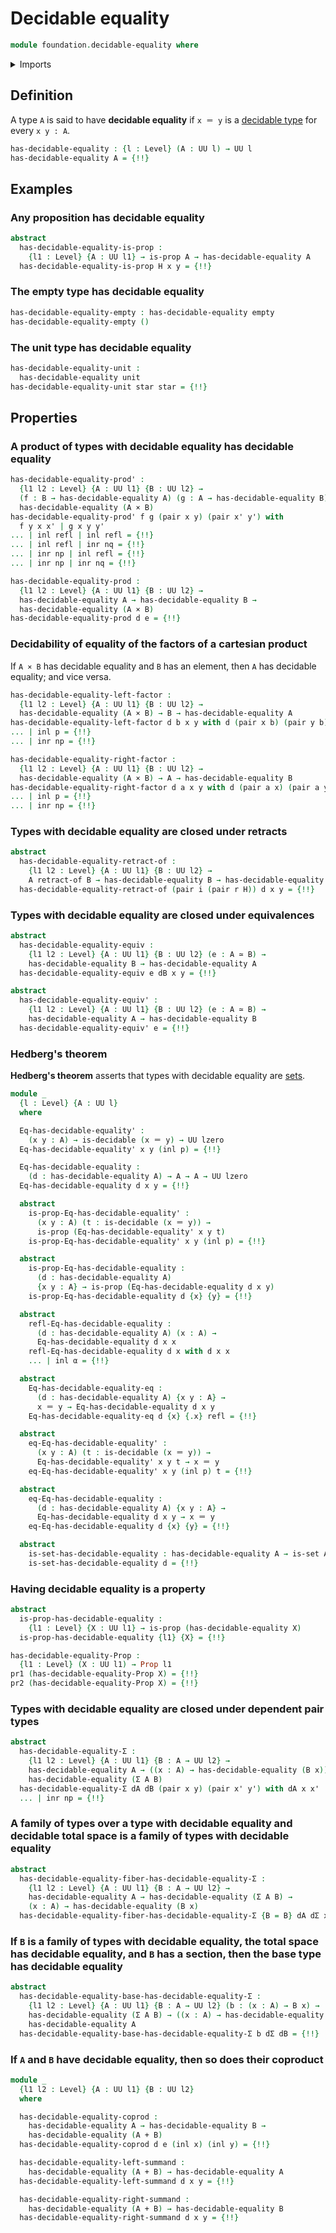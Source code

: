 # Decidable equality

```agda
module foundation.decidable-equality where
```

<details><summary>Imports</summary>

```agda
open import foundation.action-on-identifications-functions
open import foundation.coproduct-types
open import foundation.decidable-types
open import foundation.dependent-pair-types
open import foundation.double-negation
open import foundation.negation
open import foundation.retracts-of-types
open import foundation.sections
open import foundation.type-arithmetic-dependent-pair-types
open import foundation.unit-type
open import foundation.universe-levels

open import foundation-core.cartesian-product-types
open import foundation-core.empty-types
open import foundation-core.equality-dependent-pair-types
open import foundation-core.equivalences
open import foundation-core.fibers-of-maps
open import foundation-core.identity-types
open import foundation-core.injective-maps
open import foundation-core.propositions
open import foundation-core.sets
open import foundation-core.transport-along-identifications
```

</details>

## Definition

A type `A` is said to have **decidable equality** if `x ＝ y` is a
[decidable type](foundation.decidable-types.md) for every `x y : A`.

```agda
has-decidable-equality : {l : Level} (A : UU l) → UU l
has-decidable-equality A = {!!}
```

## Examples

### Any proposition has decidable equality

```agda
abstract
  has-decidable-equality-is-prop :
    {l1 : Level} {A : UU l1} → is-prop A → has-decidable-equality A
  has-decidable-equality-is-prop H x y = {!!}
```

### The empty type has decidable equality

```agda
has-decidable-equality-empty : has-decidable-equality empty
has-decidable-equality-empty ()
```

### The unit type has decidable equality

```agda
has-decidable-equality-unit :
  has-decidable-equality unit
has-decidable-equality-unit star star = {!!}
```

## Properties

### A product of types with decidable equality has decidable equality

```agda
has-decidable-equality-prod' :
  {l1 l2 : Level} {A : UU l1} {B : UU l2} →
  (f : B → has-decidable-equality A) (g : A → has-decidable-equality B) →
  has-decidable-equality (A × B)
has-decidable-equality-prod' f g (pair x y) (pair x' y') with
  f y x x' | g x y y'
... | inl refl | inl refl = {!!}
... | inl refl | inr nq = {!!}
... | inr np | inl refl = {!!}
... | inr np | inr nq = {!!}

has-decidable-equality-prod :
  {l1 l2 : Level} {A : UU l1} {B : UU l2} →
  has-decidable-equality A → has-decidable-equality B →
  has-decidable-equality (A × B)
has-decidable-equality-prod d e = {!!}
```

### Decidability of equality of the factors of a cartesian product

If `A × B` has decidable equality and `B` has an element, then `A` has decidable
equality; and vice versa.

```agda
has-decidable-equality-left-factor :
  {l1 l2 : Level} {A : UU l1} {B : UU l2} →
  has-decidable-equality (A × B) → B → has-decidable-equality A
has-decidable-equality-left-factor d b x y with d (pair x b) (pair y b)
... | inl p = {!!}
... | inr np = {!!}

has-decidable-equality-right-factor :
  {l1 l2 : Level} {A : UU l1} {B : UU l2} →
  has-decidable-equality (A × B) → A → has-decidable-equality B
has-decidable-equality-right-factor d a x y with d (pair a x) (pair a y)
... | inl p = {!!}
... | inr np = {!!}
```

### Types with decidable equality are closed under retracts

```agda
abstract
  has-decidable-equality-retract-of :
    {l1 l2 : Level} {A : UU l1} {B : UU l2} →
    A retract-of B → has-decidable-equality B → has-decidable-equality A
  has-decidable-equality-retract-of (pair i (pair r H)) d x y = {!!}
```

### Types with decidable equality are closed under equivalences

```agda
abstract
  has-decidable-equality-equiv :
    {l1 l2 : Level} {A : UU l1} {B : UU l2} (e : A ≃ B) →
    has-decidable-equality B → has-decidable-equality A
  has-decidable-equality-equiv e dB x y = {!!}

abstract
  has-decidable-equality-equiv' :
    {l1 l2 : Level} {A : UU l1} {B : UU l2} (e : A ≃ B) →
    has-decidable-equality A → has-decidable-equality B
  has-decidable-equality-equiv' e = {!!}
```

### Hedberg's theorem

**Hedberg's theorem** asserts that types with decidable equality are
[sets](foundation-core.sets.md).

```agda
module _
  {l : Level} {A : UU l}
  where

  Eq-has-decidable-equality' :
    (x y : A) → is-decidable (x ＝ y) → UU lzero
  Eq-has-decidable-equality' x y (inl p) = {!!}

  Eq-has-decidable-equality :
    (d : has-decidable-equality A) → A → A → UU lzero
  Eq-has-decidable-equality d x y = {!!}

  abstract
    is-prop-Eq-has-decidable-equality' :
      (x y : A) (t : is-decidable (x ＝ y)) →
      is-prop (Eq-has-decidable-equality' x y t)
    is-prop-Eq-has-decidable-equality' x y (inl p) = {!!}

  abstract
    is-prop-Eq-has-decidable-equality :
      (d : has-decidable-equality A)
      {x y : A} → is-prop (Eq-has-decidable-equality d x y)
    is-prop-Eq-has-decidable-equality d {x} {y} = {!!}

  abstract
    refl-Eq-has-decidable-equality :
      (d : has-decidable-equality A) (x : A) →
      Eq-has-decidable-equality d x x
    refl-Eq-has-decidable-equality d x with d x x
    ... | inl α = {!!}

  abstract
    Eq-has-decidable-equality-eq :
      (d : has-decidable-equality A) {x y : A} →
      x ＝ y → Eq-has-decidable-equality d x y
    Eq-has-decidable-equality-eq d {x} {.x} refl = {!!}

  abstract
    eq-Eq-has-decidable-equality' :
      (x y : A) (t : is-decidable (x ＝ y)) →
      Eq-has-decidable-equality' x y t → x ＝ y
    eq-Eq-has-decidable-equality' x y (inl p) t = {!!}

  abstract
    eq-Eq-has-decidable-equality :
      (d : has-decidable-equality A) {x y : A} →
      Eq-has-decidable-equality d x y → x ＝ y
    eq-Eq-has-decidable-equality d {x} {y} = {!!}

  abstract
    is-set-has-decidable-equality : has-decidable-equality A → is-set A
    is-set-has-decidable-equality d = {!!}
```

### Having decidable equality is a property

```agda
abstract
  is-prop-has-decidable-equality :
    {l1 : Level} {X : UU l1} → is-prop (has-decidable-equality X)
  is-prop-has-decidable-equality {l1} {X} = {!!}

has-decidable-equality-Prop :
  {l1 : Level} (X : UU l1) → Prop l1
pr1 (has-decidable-equality-Prop X) = {!!}
pr2 (has-decidable-equality-Prop X) = {!!}
```

### Types with decidable equality are closed under dependent pair types

```agda
abstract
  has-decidable-equality-Σ :
    {l1 l2 : Level} {A : UU l1} {B : A → UU l2} →
    has-decidable-equality A → ((x : A) → has-decidable-equality (B x)) →
    has-decidable-equality (Σ A B)
  has-decidable-equality-Σ dA dB (pair x y) (pair x' y') with dA x x'
  ... | inr np = {!!}
```

### A family of types over a type with decidable equality and decidable total space is a family of types with decidable equality

```agda
abstract
  has-decidable-equality-fiber-has-decidable-equality-Σ :
    {l1 l2 : Level} {A : UU l1} {B : A → UU l2} →
    has-decidable-equality A → has-decidable-equality (Σ A B) →
    (x : A) → has-decidable-equality (B x)
  has-decidable-equality-fiber-has-decidable-equality-Σ {B = B} dA dΣ x = {!!}
```

### If `B` is a family of types with decidable equality, the total space has decidable equality, and `B` has a section, then the base type has decidable equality

```agda
abstract
  has-decidable-equality-base-has-decidable-equality-Σ :
    {l1 l2 : Level} {A : UU l1} {B : A → UU l2} (b : (x : A) → B x) →
    has-decidable-equality (Σ A B) → ((x : A) → has-decidable-equality (B x)) →
    has-decidable-equality A
  has-decidable-equality-base-has-decidable-equality-Σ b dΣ dB = {!!}
```

### If `A` and `B` have decidable equality, then so does their coproduct

```agda
module _
  {l1 l2 : Level} {A : UU l1} {B : UU l2}
  where

  has-decidable-equality-coprod :
    has-decidable-equality A → has-decidable-equality B →
    has-decidable-equality (A + B)
  has-decidable-equality-coprod d e (inl x) (inl y) = {!!}

  has-decidable-equality-left-summand :
    has-decidable-equality (A + B) → has-decidable-equality A
  has-decidable-equality-left-summand d x y = {!!}

  has-decidable-equality-right-summand :
    has-decidable-equality (A + B) → has-decidable-equality B
  has-decidable-equality-right-summand d x y = {!!}
```

